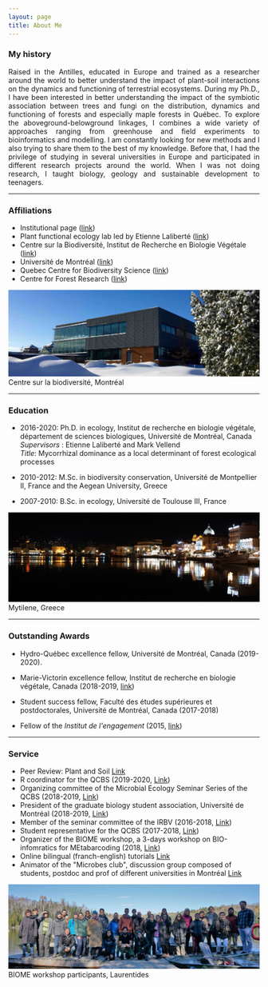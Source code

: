 ```yaml
---
layout: page
title: About Me
---
```

### My history

<div style="text-align: justify">
Raised in the Antilles, educated in Europe and trained as a researcher around the world to better understand the impact of plant-soil interactions on the dynamics and functioning of terrestrial ecosystems. During my Ph.D., I have been interested in better understanding the impact of the symbiotic association between trees and fungi on the distribution, dynamics and functioning of forests and especially maple forests in Québec. To explore the aboveground-belowground linkages, I combines a wide variety of approaches ranging from greenhouse and field experiments to bioinformatics and modelling. I am constantly looking for new methods and I also trying to share them to the best of my knowledge. Before that, I had the privilege of studying in several universities in Europe and participated in different research projects around the world. When I was not doing research, I taught biology, geology and sustainable development to teenagers.
</div>

***

### Affiliations
- Institutional page ([link](https://bio.umontreal.ca/repertoire-departement/etudiants-aux-cycles-superieurs/alexis-carteron/#c124868))
- Plant functional ecology lab led by Etienne Laliberté ([link](https://lefo.ca/))
- Centre sur la Biodiversité, Institut de Recherche en Biologie Végétale ([link](http://www.irbv.umontreal.ca/))
- Université de Montréal ([link](https://www.umontreal.ca/))
- Quebec Centre for Biodiversity Science ([link](https://qcbs.ca/))
- Centre for Forest Research ([link](http://www.cef-cfr.ca/))

![](/img/centre2.jpg)Centre sur la biodiversité, Montréal

***

### Education
- 2016-2020: Ph.D. in ecology, Institut de recherche en biologie végétale, département de sciences biologiques, Université de Montréal, Canada  
 *Supervisors* : Etienne Laliberté and Mark Vellend  
 *Title*: Mycorrhizal dominance as a local determinant of forest ecological processes

- 2010-2012: M.Sc. in biodiversity conservation, Université de Montpellier II, France and the Aegean University, Greece  

- 2007-2010: B.Sc. in ecology, Université de Toulouse III, France

![](/img/mytilene.jpg)Mytilene, Greece

***

### Outstanding Awards
- Hydro-Québec excellence fellow, Université de Montréal, Canada (2019-2020).

- Marie-Victorin excellence fellow, Institut de recherche en biologie végétale, Canada (2018-2019, [link](https://www.irbv.umontreal.ca/2018/bourse-marie-victorin-9e-recipiendaire?lang=en))  

- Student success fellow, Faculté des études supérieures et postdoctorales, Université de Montréal, Canada (2017-2018)   

- Fellow of the *Institut de l'engagement* (2015, [link](https://www.engagement.fr/))

***

### Service
- Peer Review: Plant and Soil [Link](https://publons.com/researcher/1728481/alexis-carteron/)
- R coordinator for the QCBS (2019-2020, [Link](https://qcbs.ca/wiki/r))
- Organizing committee of the Microbial Ecology Seminar Series of the QCBS (2018-2019, [Link](https://wiki.qcbs.ca/microecoconf))
- President of the graduate biology student association, Université de Montréal (2018-2019, [Link](https://biologiecsudem.weebly.com/))
- Member of the seminar committee of the IRBV (2016-2018, [Link](https://www.irbv.umontreal.ca/conferences?lang=en))
- Student representative for the QCBS (2017-2018, [Link](https://qcbs.ca/))
- Organizer of the BIOME workshop, a 3-days workshop on BIO-infomratics for MEtabarcoding (2018, [Link](https://alexiscarter.github.io/BIOME))
- Online bilingual (franch-english) tutorials [Link](https://alexiscarter.github.io/metab/)
- Animator of the "Microbes club", discussion group composed of students, postdoc and prof of different universities in Montréal [Link](https://drive.google.com/drive/folders/0B7_16MCMWouWWjVkTktubU10dVU)

![](/img/BIOME_lake.jpg)BIOME workshop participants, Laurentides
